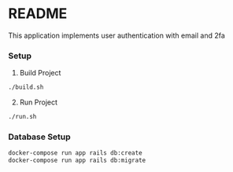 # README

This application implements user authentication with email and 2fa

### Setup

1. Build Project
```bash
./build.sh
```
2. Run Project
```bash
./run.sh
```
### Database Setup
```bash
docker-compose run app rails db:create
docker-compose run app rails db:migrate
```
